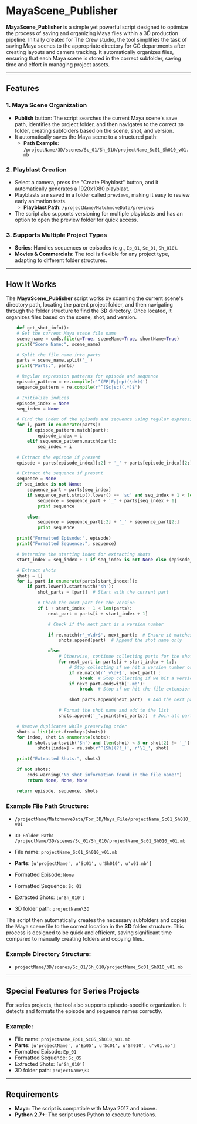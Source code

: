 # MayaScene_Publisher

**MayaScene_Publisher** is a simple yet powerful script designed to optimize the process of saving and organizing Maya files within a 3D production pipeline. Initially created for The Crew studio, the tool simplifies the task of saving Maya scenes to the appropriate directory for CG departments after creating layouts and camera tracking. It automatically organizes files, ensuring that each Maya scene is stored in the correct subfolder, saving time and effort in managing project assets.

---

## Features

### **1. Maya Scene Organization**
- **Publish** button: The script searches the current Maya scene's save path, identifies the project folder, and then navigates to the correct `3D` folder, creating subfolders based on the scene, shot, and version.
- It automatically saves the Maya scene to a structured path:
  - **Path Example**: `/projectName/3D/scenes/Sc_01/Sh_010/projectName_Sc01_Sh010_v01.mb`
  
### **2. Playblast Creation**
- Select a camera, press the "Create Playblast" button, and it automatically generates a 1920x1080 playblast.
- Playblasts are saved in a folder called `previews`, making it easy to review early animation tests.
  - **Playblast Path**: `/projectName/MatchmoveData/previews`
- The script also supports versioning for multiple playblasts and has an option to open the preview folder for quick access.

### **3. Supports Multiple Project Types**
- **Series**: Handles sequences or episodes (e.g., `Ep_01`, `Sc_01`, `Sh_010`).
- **Movies & Commercials**: The tool is flexible for any project type, adapting to different folder structures.
  
---

## How It Works

The **MayaScene_Publisher** script works by scanning the current scene's directory path, locating the parent project folder, and then navigating through the folder structure to find the **3D** directory. Once located, it organizes files based on the scene, shot, and version.

```python
    def get_shot_info():
    # Get the current Maya scene file name
    scene_name = cmds.file(q=True, sceneName=True, shortName=True)
    print("Scene Name:", scene_name)

    # Split the file name into parts
    parts = scene_name.split('_')
    print("Parts:", parts)

    # Regular expression patterns for episode and sequence
    episode_pattern = re.compile(r'^(EP|Ep|ep)(\d+)$')
    sequence_pattern = re.compile(r'^(Sc|sc)(.*)$')

    # Initialize indices
    episode_index = None
    seq_index = None

    # Find the index of the episode and sequence using regular expressions
    for i, part in enumerate(parts):
        if episode_pattern.match(part):
            episode_index = i
        elif sequence_pattern.match(part):
            seq_index = i

    # Extract the episode if present
    episode = parts[episode_index][:2] + '_' + parts[episode_index][2:] if episode_index is not None else None

    # Extract the sequence if present
    sequence = None
    if seq_index is not None:
        sequence_part = parts[seq_index]
        if sequence_part.strip().lower() == 'sc' and seq_index + 1 < len(parts):
            sequence = sequence_part + '_' + parts[seq_index + 1]
            print sequence

        else:
            sequence = sequence_part[:2] + '_' + sequence_part[2:]
            print sequence

    print("Formatted Episode:", episode)
    print("Formatted Sequence:", sequence)

    # Determine the starting index for extracting shots
    start_index = seq_index + 1 if seq_index is not None else (episode_index + 1 if episode_index is not None else 0)

    # Extract shots
    shots = []
    for i, part in enumerate(parts[start_index:]):
        if part.lower().startswith('sh'):
            shot_parts = [part]  # Start with the current part

            # Check the next part for the version
            if i + start_index + 1 < len(parts):
                next_part = parts[i + start_index + 1]

                # Check if the next part is a version number

                if re.match(r'_v\d+$', next_part):  # Ensure it matches only version patterns
                    shots.append(part)  # Append the shot name only

                else:
                    # Otherwise, continue collecting parts for the shot name
                    for next_part in parts[i + start_index + 1:]:
                        # Stop collecting if we hit a version number or keyword
                        if re.match(r'_v\d+$', next_part) :
                            break  # Stop collecting if we hit a version number or keyword
                        if next_part.endswith('.mb'):
                            break  # Stop if we hit the file extension

                        shot_parts.append(next_part)  # Add the next part to the shot

                    # Format the shot name and add to the list
                    shots.append('_'.join(shot_parts))  # Join all parts collected in shot_parts

    # Remove duplicates while preserving order
    shots = list(dict.fromkeys(shots))
    for index, shot in enumerate(shots):
        if shot.startswith('Sh') and (len(shot) < 3 or shot[2] != '_'):
            shots[index] = re.sub(r'^(Sh)(?!_)', r'\1_', shot)

    print("Extracted Shots:", shots)

    if not shots:
        cmds.warning("No shot information found in the file name!")
        return None, None, None

    return episode, sequence, shots


  ```
### Example File Path Structure:
- `/projectName/MatchmoveData/For_3D/Maya_File/projectName_Sc01_Sh010_v01`
- `3D Folder Path`: `/projectName/3D/scenes/Sc_01/Sh_010/projectName_Sc01_Sh010_v01.mb`

- File name: `projectName_Sc01_Sh010_v01.mb`
- **Parts**: `[u'projectName', u'Sc01', u'Sh010', u'v01.mb']`
- Formatted Episode: `None`
- Formatted Sequence: `Sc_01`
- Extracted Shots: `[u'Sh_010']`
- 3D folder path: `projectName\3D`

The script then automatically creates the necessary subfolders and copies the Maya scene file to the correct location in the **3D** folder structure. This process is designed to be quick and efficient, saving significant time compared to manually creating folders and copying files.

### Example Directory Structure:
- `projectName/3D/scenes/Sc_01/Sh_010/projectName_Sc01_Sh010_v01.mb`

---

## Special Features for Series Projects

For series projects, the tool also supports episode-specific organization. It detects and formats the episode and sequence names correctly.

### Example:
- File name: `projectName_Ep01_Sc05_Sh010_v01.mb`
- **Parts**: `[u'projectName', u'Ep05', u'Sc01', u'Sh010', u'v01.mb']`
- Formatted Episode: `Ep_01`
- Formatted Sequence: `Sc_05`
- Extracted Shots: `[u'Sh_010']`
- 3D folder path: `projectName\3D`

---

## Requirements

- **Maya**: The script is compatible with Maya 2017 and above.
- **Python 2.7+**: The script uses Python to execute functions.

